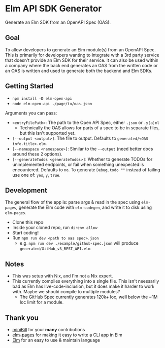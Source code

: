 # Elm API SDK Generator

Generate an Elm SDK from an OpenAPI Spec (OAS).

## Goal

To allow developers to generate an Elm module(s) from an OpenAPI Spec. This is primarily for developers wanting to integrate with a 3rd party service that doesn't provide an Elm SDK for their service. It can also be used within a company where the back end generates an OAS from the written code or an OAS is written and used to generate both the backend and Elm SDKs.

## Getting Started

- `npm install -D elm-open-api`
- `node elm-open-api ./page/to/oas.json`

Arguments you can pass:

- `<entryFilePath>`: The path to the Open API Spec, either `.json` or `.y[a]ml`
  - Technically the OAS allows for parts of a spec to be in separate files, but this isn't supported yet.
- `[--output <output>]`: The file to output. Defaults to `generated/<OAS info.title>.elm`.
- `[--namespace <namespace>]`: Similar to the `--output` (need better docs around these 2 options).
- `[--generateTodos <generateTodos>]`: Whether to generate TODOs for unimplemented endpoints, or fail when something unexpected is encountered. Defaults to `no`. To generate `Debug.todo ""` instead of failing use one of: `yes`, `y`, `true`.

## Development

The general flow of the app is: parse args & read in the spec using `elm-pages`, generate the Elm code with `elm-codegen`, and write it to disk using `elm-pages`.

- Clone this repo
- Inside your cloned repo, run `direnv allow`
- Start coding!
- Run `npm run dev <path to oas spec>.json`
  - e.g. `npm run dev ./example/github-spec.json` will produce `generated/GitHub_v3_REST_API.elm`

## Notes

- This was setup with Nix, and I'm not a Nix expert.
- This currently compiles everything into a single file. This isn't neessarily bad as Elm has live-code-inclusion, but it does make it harder to work with. Maybe we should compile to multiple modules?
  - The GitHub Spec currently generates 120k+ loc, well below the ~1M loc limit for a module.

## Thank you

- [miniBill](https://github.com/miniBill/) for your **many** contributions
- [elm-pages](https://elm-pages.com/) for making it easy to write a CLI app in Elm
- [Elm](https://elm-lang.org/) for an easy to use & maintain language
